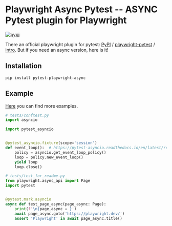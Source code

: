 # Playwright Async Pytest -- ASYNC Pytest plugin for Playwright

[![pypi](https://img.shields.io/pypi/v/pytest_playwright_async.svg)](https://pypi.python.org/pypi/pytest_playwright_async)

There an official playwright plugin for pytest: [PyPI](https://pypi.org/project/pytest-playwright/) / [playwright-pytest](https://github.com/microsoft/playwright-pytest) / [intro](https://playwright.dev/python/docs/intro).
But if you need an async version, here is it!

## Installation

```shell
pip install pytest-playwright-async
```

## Example

[Here](https://github.com/m9810223/playwright-async-pytest/blob/master/tests) you can find more examples.

```py
# tests/conftest.py
import asyncio

import pytest_asyncio


@pytest_asyncio.fixture(scope='session')
def event_loop():  # https://pytest-asyncio.readthedocs.io/en/latest/reference/fixtures.html#fixtures
    policy = asyncio.get_event_loop_policy()
    loop = policy.new_event_loop()
    yield loop
    loop.close()

```

```py
# tests/test_for_readme.py
from playwright.async_api import Page
import pytest


@pytest.mark.asyncio
async def test_page_async(page_async: Page):
    print(f'\n{page_async = }')
    await page_async.goto('https://playwright.dev/')
    assert 'Playwright' in await page_async.title()

```
